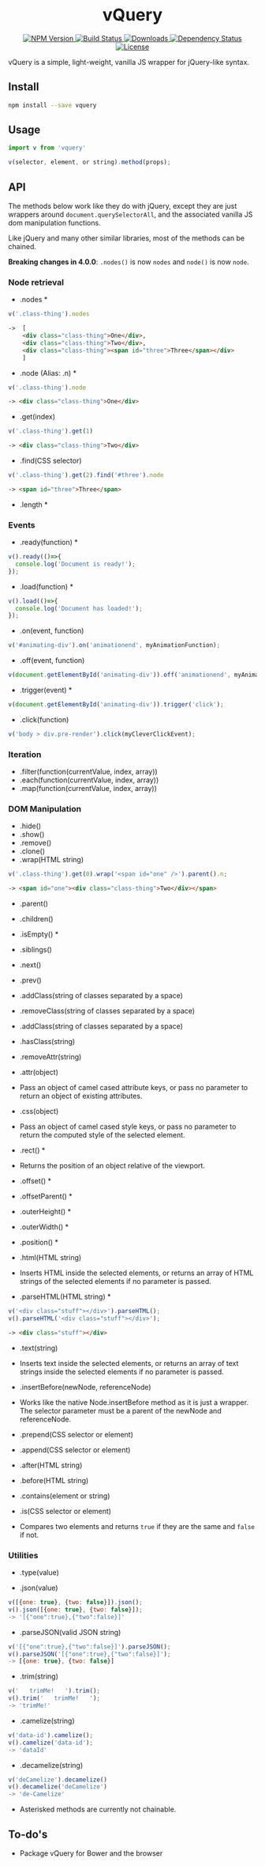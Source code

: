 <big><h1 align="center">vQuery</h1></big>

<p align="center">
  <a href="https://npmjs.org/package/vquery">
    <img src="https://img.shields.io/npm/v/vquery.svg?style=flat-square"
         alt="NPM Version">
  </a>

<!--   <a href="https://coveralls.io/r/jaszhix/vquery">
  <img src="https://img.shields.io/coveralls/jaszhix/vquery.svg?style=flat-square"
       alt="Coverage Status">
</a> -->

  <a href="https://travis-ci.org/jaszhix/vquery">
    <img src="https://img.shields.io/travis/jaszhix/vquery.svg?style=flat-square"
         alt="Build Status">
  </a>

  <a href="https://npmjs.org/package/vquery">
    <img src="http://img.shields.io/npm/dm/vquery.svg?style=flat-square"
         alt="Downloads">
  </a>

  <a href="https://david-dm.org/jaszhix/vquery.svg">
    <img src="https://david-dm.org/jaszhix/vquery.svg?style=flat-square"
         alt="Dependency Status">
  </a>

  <a href="https://github.com/jaszhix/vquery/blob/master/LICENSE">
    <img src="https://img.shields.io/npm/l/vquery.svg?style=flat-square"
         alt="License">
  </a>
</p>

<p align="center"><big>

</big></p>

vQuery is a simple, light-weight, vanilla JS wrapper for jQuery-like syntax.

## Install

```sh
npm install --save vquery
```

## Usage

```js
import v from 'vquery'

v(selector, element, or string).method(props);
```
## API

The methods below work like they do with jQuery, except they are just wrappers around ```document.querySelectorAll```, and the associated vanilla JS dom manipulation functions.

Like jQuery and many other similar libraries, most of the methods can be chained.

**Breaking changes in 4.0.0**: ```.nodes()``` is now ```nodes``` and ```node()``` is now ```node```.

### Node retrieval

*   .nodes *
```js
v('.class-thing').nodes
```
```html
->  [
    <div class="class-thing">One</div>, 
    <div class="class-thing">Two</div>, 
    <div class="class-thing"><span id="three">Three</span></div>
    ]
```

*   .node (Alias: .n) *
```js
v('.class-thing').node
```
```html
-> <div class="class-thing">One</div>
```

*   .get(index)
```js
v('.class-thing').get(1)
```
```html
-> <div class="class-thing">Two</div>
```

*   .find(CSS selector)
```js
v('.class-thing').get(2).find('#three').node
```
```html
-> <span id="three">Three</span>
```

*   .length *

### Events

*   .ready(function) *
```js
v().ready(()=>{
  console.log('Document is ready!');
});
```

*   .load(function) *
```js
v().load(()=>{
  console.log('Document has loaded!');
});
```

*   .on(event, function)
```js
v('#animating-div').on('animationend', myAnimationFunction);
```

*   .off(event, function)
```js
v(document.getElementById('animating-div')).off('animationend', myAnimationFunction);
```

*   .trigger(event) *
```js
v(document.getElementById('animating-div')).trigger('click');
```

*   .click(function)
```js
v('body > div.pre-render').click(myCleverClickEvent);
```

### Iteration

*   .filter(function(currentValue, index, array))
*   .each(function(currentValue, index, array))
*   .map(function(currentValue, index, array))

### DOM Manipulation

*   .hide()
*   .show()
*   .remove()
*   .clone()
*   .wrap(HTML string)
```js
v('.class-thing').get(0).wrap('<span id="one" />').parent().n;
```
```html
-> <span id="one"><div class="class-thing">Two</div></span>
```

*   .parent()
*   .children()
*   .isEmpty() *
*   .siblings()
*   .next()
*   .prev()
*   .addClass(string of classes separated by a space)
*   .removeClass(string of classes separated by a space)
*   .addClass(string of classes separated by a space)
*   .hasClass(string)
*   .removeAttr(string)
*   .attr(object)
  * Pass an object of camel cased attribute keys, or pass no parameter to return an object of existing attributes.

*   .css(object)
  * Pass an object of camel cased style keys, or pass no parameter to return the computed style of the selected element.

*   .rect() *
  * Returns the position of an object relative of the viewport.

*   .offset() *
*   .offsetParent() *
*   .outerHeight() *
*   .outerWidth() *
*   .position() *
*   .html(HTML string)
  * Inserts HTML inside the selected elements, or returns an array of HTML strings of the selected elements if no parameter is passed.

*   .parseHTML(HTML string) *
```js
v('<div class="stuff"></div>').parseHTML();
v().parseHTML('<div class="stuff"></div>');
```
```html
-> <div class="stuff"></div>
```
*   .text(string)
  * Inserts text inside the selected elements, or returns an array of text strings inside the selected elements if no parameter is passed.

*   .insertBefore(newNode, referenceNode)
  * Works like the native Node.insertBefore method as it is just a wrapper. The selector parameter must be a parent of the newNode and referenceNode.

*   .prepend(CSS selector or element)
*   .append(CSS selector or element)
*   .after(HTML string)
*   .before(HTML string)
*   .contains(element or string)
*   .is(CSS selector or element)
  * Compares two elements and returns ```true``` if they are the same and ```false``` if not.

### Utilities

*   .type(value)

*   .json(value)
```js
v([{one: true}, {two: false}]).json();
v().json([{one: true}, {two: false}]);
-> '[{"one":true},{"two":false}]'
```

*   .parseJSON(valid JSON string)
```js
v('[{"one":true},{"two":false}]').parseJSON();
v().parseJSON('[{"one":true},{"two":false}]');
-> [{one: true}, {two: false}]
```

*   .trim(string)
```js
v('   trimMe!   ').trim();
v().trim('   trimMe!   ');
-> 'trimMe!'
```

*   .camelize(string)
```js
v('data-id').camelize();
v().camelize('data-id');
-> 'dataId'
```

*   .decamelize(string)
```js
v('deCamelize').decamelize()
v().decamelize('deCamelize')
-> 'de-Camelize'
```

* Asterisked methods are currently not chainable.

## To-do's
*   Package vQuery for Bower and the browser


<!-- [npm-url]: https://npmjs.org/package/vquery
[npm-image]: https://img.shields.io/npm/v/vquery.svg?style=flat-square

[travis-url]: https://travis-ci.org/jaszhix/vquery
[travis-image]: https://img.shields.io/travis/jaszhix/vquery.svg?style=flat-square

[coveralls-url]: https://coveralls.io/r/jaszhix/vquery
[coveralls-image]: https://img.shields.io/coveralls/jaszhix/vquery.svg?style=flat-square

[depstat-url]: https://david-dm.org/jaszhix/vquery
[depstat-image]: https://david-dm.org/jaszhix/vquery.svg?style=flat-square

[download-badge]: http://img.shields.io/npm/dm/vquery.svg?style=flat-square
 -->